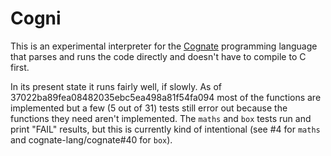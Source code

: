 # Cogni

This is an experimental interpreter for the [Cognate](https://github.com/cognate-lang/cognate) programming language that parses and runs the code directly and doesn't have to compile to C first.

In its present state it runs fairly well, if slowly. As of 37022ba89fea08482035ebc5ea498a81f54fa094 most of the functions are implemented but a few (5 out of 31) tests still error out because the functions they need aren't implemented. The `maths` and `box` tests run and print "FAIL" results, but this is currently kind of intentional (see #4 for `maths` and cognate-lang/cognate#40 for `box`).
